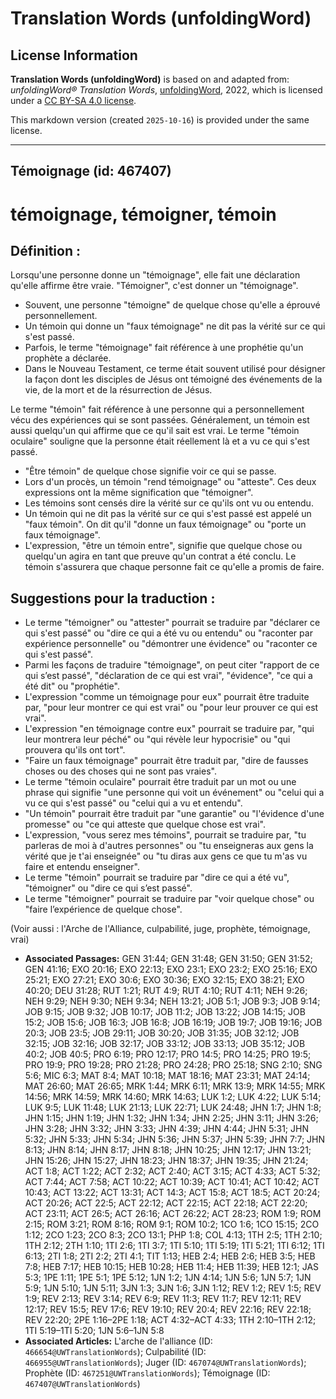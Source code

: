 # Translation Words (unfoldingWord)

## License Information

**Translation Words (unfoldingWord)** is based on and adapted from: _unfoldingWord® Translation Words_, [unfoldingWord](https://unfoldingword.org/utw), 2022, which is licensed under a [CC BY-SA 4.0 license](https://creativecommons.org/licenses/by-sa/4.0/legalcode.en).

This markdown version (created `2025-10-16`) is provided under the same license.



--------------------------------

## Témoignage (id: 467407)

témoignage, témoigner, témoin
=============================

Définition :
------------

Lorsqu'une personne donne un "témoignage", elle fait une déclaration qu'elle affirme être vraie. "Témoigner", c'est donner un "témoignage".

* Souvent, une personne "témoigne" de quelque chose qu'elle a éprouvé personnellement.
* Un témoin qui donne un "faux témoignage" ne dit pas la vérité sur ce qui s'est passé.
* Parfois, le terme "témoignage" fait référence à une prophétie qu'un prophète a déclarée.
* Dans le Nouveau Testament, ce terme était souvent utilisé pour désigner la façon dont les disciples de Jésus ont témoigné des événements de la vie, de la mort et de la résurrection de Jésus.

Le terme "témoin" fait référence à une personne qui a personnellement vécu des expériences qui se sont passées. Généralement, un témoin est aussi quelqu'un qui affirme que ce qu'il sait est vrai. Le terme "témoin oculaire" souligne que la personne était réellement là et a vu ce qui s'est passé.

* "Être témoin" de quelque chose signifie voir ce qui se passe.
* Lors d'un procès, un témoin "rend témoignage" ou "atteste". Ces deux expressions ont la même signification que "témoigner".
* Les témoins sont censés dire la vérité sur ce qu'ils ont vu ou entendu.
* Un témoin qui ne dit pas la vérité sur ce qui s'est passé est appelé un "faux témoin". On dit qu'il "donne un faux témoignage" ou "porte un faux témoignage".
* L'expression, "être un témoin entre", signifie que quelque chose ou quelqu'un agira en tant que preuve qu'un contrat a été conclu. Le témoin s'assurera que chaque personne fait ce qu'elle a promis de faire.

Suggestions pour la traduction :
--------------------------------

* Le terme "témoigner" ou "attester" pourrait se traduire par "déclarer ce qui s'est passé" ou "dire ce qui a été vu ou entendu" ou "raconter par expérience personnelle" ou "démontrer une évidence" ou "raconter ce qui s'est passé".
* Parmi les façons de traduire "témoignage", on peut citer "rapport de ce qui s’est passé", "déclaration de ce qui est vrai", "évidence", "ce qui a été dit" ou "prophétie".
* L'expression "comme un témoignage pour eux" pourrait être traduite par, "pour leur montrer ce qui est vrai" ou "pour leur prouver ce qui est vrai".
* L'expression "en témoignage contre eux" pourrait se traduire par, "qui leur montrera leur péché" ou "qui révèle leur hypocrisie" ou "qui prouvera qu'ils ont tort".
* "Faire un faux témoignage" pourrait être traduit par, "dire de fausses choses ou des choses qui ne sont pas vraies".
* Le terme "témoin oculaire" pourrait être traduit par un mot ou une phrase qui signifie "une personne qui voit un événement" ou "celui qui a vu ce qui s'est passé" ou "celui qui a vu et entendu".
* "Un témoin" pourrait être traduit par "une garantie" ou "l'évidence d'une promesse" ou "ce qui atteste que quelque chose est vrai".
* L'expression, "vous serez mes témoins", pourrait se traduire par, "tu parleras de moi à d'autres personnes" ou "tu enseigneras aux gens la vérité que je t'ai enseignée" ou "tu diras aux gens ce que tu m'as vu faire et entendu enseigner".
* Le terme "témoin" pourrait se traduire par "dire ce qui a été vu", "témoigner" ou "dire ce qui s’est passé".
* Le terme "témoigner" pourrait se traduire par "voir quelque chose" ou "faire l’expérience de quelque chose".

(Voir aussi : l'Arche de l'Alliance, culpabilité, juge, prophète, témoignage, vrai)

* **Associated Passages:** GEN 31:44; GEN 31:48; GEN 31:50; GEN 31:52; GEN 41:16; EXO 20:16; EXO 22:13; EXO 23:1; EXO 23:2; EXO 25:16; EXO 25:21; EXO 27:21; EXO 30:6; EXO 30:36; EXO 32:15; EXO 38:21; EXO 40:20; DEU 31:28; RUT 1:21; RUT 4:9; RUT 4:10; RUT 4:11; NEH 9:26; NEH 9:29; NEH 9:30; NEH 9:34; NEH 13:21; JOB 5:1; JOB 9:3; JOB 9:14; JOB 9:15; JOB 9:32; JOB 10:17; JOB 11:2; JOB 13:22; JOB 14:15; JOB 15:2; JOB 15:6; JOB 16:3; JOB 16:8; JOB 16:19; JOB 19:7; JOB 19:16; JOB 20:3; JOB 23:5; JOB 29:11; JOB 30:20; JOB 31:35; JOB 32:12; JOB 32:15; JOB 32:16; JOB 32:17; JOB 33:12; JOB 33:13; JOB 35:12; JOB 40:2; JOB 40:5; PRO 6:19; PRO 12:17; PRO 14:5; PRO 14:25; PRO 19:5; PRO 19:9; PRO 19:28; PRO 21:28; PRO 24:28; PRO 25:18; SNG 2:10; SNG 5:6; MIC 6:3; MAT 8:4; MAT 10:18; MAT 18:16; MAT 23:31; MAT 24:14; MAT 26:60; MAT 26:65; MRK 1:44; MRK 6:11; MRK 13:9; MRK 14:55; MRK 14:56; MRK 14:59; MRK 14:60; MRK 14:63; LUK 1:2; LUK 4:22; LUK 5:14; LUK 9:5; LUK 11:48; LUK 21:13; LUK 22:71; LUK 24:48; JHN 1:7; JHN 1:8; JHN 1:15; JHN 1:19; JHN 1:32; JHN 1:34; JHN 2:25; JHN 3:11; JHN 3:26; JHN 3:28; JHN 3:32; JHN 3:33; JHN 4:39; JHN 4:44; JHN 5:31; JHN 5:32; JHN 5:33; JHN 5:34; JHN 5:36; JHN 5:37; JHN 5:39; JHN 7:7; JHN 8:13; JHN 8:14; JHN 8:17; JHN 8:18; JHN 10:25; JHN 12:17; JHN 13:21; JHN 15:26; JHN 15:27; JHN 18:23; JHN 18:37; JHN 19:35; JHN 21:24; ACT 1:8; ACT 1:22; ACT 2:32; ACT 2:40; ACT 3:15; ACT 4:33; ACT 5:32; ACT 7:44; ACT 7:58; ACT 10:22; ACT 10:39; ACT 10:41; ACT 10:42; ACT 10:43; ACT 13:22; ACT 13:31; ACT 14:3; ACT 15:8; ACT 18:5; ACT 20:24; ACT 20:26; ACT 22:5; ACT 22:12; ACT 22:15; ACT 22:18; ACT 22:20; ACT 23:11; ACT 26:5; ACT 26:16; ACT 26:22; ACT 28:23; ROM 1:9; ROM 2:15; ROM 3:21; ROM 8:16; ROM 9:1; ROM 10:2; 1CO 1:6; 1CO 15:15; 2CO 1:12; 2CO 1:23; 2CO 8:3; 2CO 13:1; PHP 1:8; COL 4:13; 1TH 2:5; 1TH 2:10; 1TH 2:12; 2TH 1:10; 1TI 2:6; 1TI 3:7; 1TI 5:10; 1TI 5:19; 1TI 5:21; 1TI 6:12; 1TI 6:13; 2TI 1:8; 2TI 2:2; 2TI 4:1; TIT 1:13; HEB 2:4; HEB 2:6; HEB 3:5; HEB 7:8; HEB 7:17; HEB 10:15; HEB 10:28; HEB 11:4; HEB 11:39; HEB 12:1; JAS 5:3; 1PE 1:11; 1PE 5:1; 1PE 5:12; 1JN 1:2; 1JN 4:14; 1JN 5:6; 1JN 5:7; 1JN 5:9; 1JN 5:10; 1JN 5:11; 3JN 1:3; 3JN 1:6; 3JN 1:12; REV 1:2; REV 1:5; REV 1:9; REV 2:13; REV 3:14; REV 6:9; REV 11:3; REV 11:7; REV 12:11; REV 12:17; REV 15:5; REV 17:6; REV 19:10; REV 20:4; REV 22:16; REV 22:18; REV 22:20; 2PE 1:16–2PE 1:18; ACT 4:32–ACT 4:33; 1TH 2:10–1TH 2:12; 1TI 5:19–1TI 5:20; 1JN 5:6–1JN 5:8
* **Associated Articles:** L'arche de l'alliance (ID: `466654@UWTranslationWords`); Culpabilité (ID: `466955@UWTranslationWords`); Juger (ID: `467074@UWTranslationWords`); Prophète (ID: `467251@UWTranslationWords`); Témoignage (ID: `467407@UWTranslationWords`)

